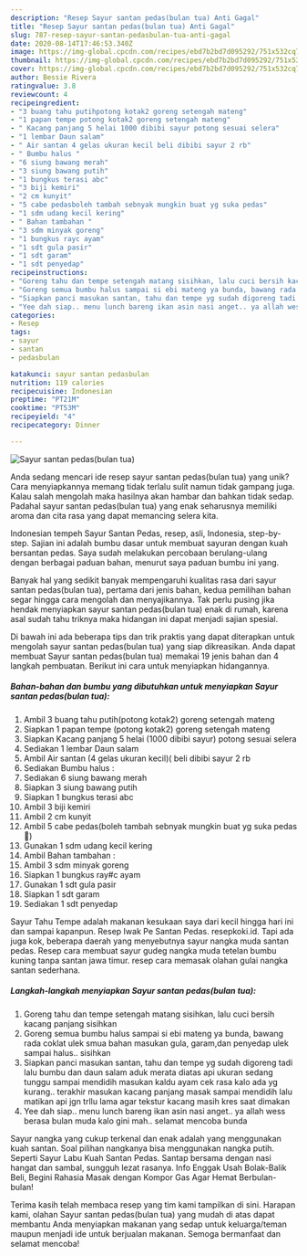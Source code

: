 ```yaml
---
description: "Resep Sayur santan pedas(bulan tua) Anti Gagal"
title: "Resep Sayur santan pedas(bulan tua) Anti Gagal"
slug: 787-resep-sayur-santan-pedasbulan-tua-anti-gagal
date: 2020-08-14T17:46:53.340Z
image: https://img-global.cpcdn.com/recipes/ebd7b2bd7d095292/751x532cq70/sayur-santan-pedasbulan-tua-foto-resep-utama.jpg
thumbnail: https://img-global.cpcdn.com/recipes/ebd7b2bd7d095292/751x532cq70/sayur-santan-pedasbulan-tua-foto-resep-utama.jpg
cover: https://img-global.cpcdn.com/recipes/ebd7b2bd7d095292/751x532cq70/sayur-santan-pedasbulan-tua-foto-resep-utama.jpg
author: Bessie Rivera
ratingvalue: 3.8
reviewcount: 4
recipeingredient:
- "3 buang tahu putihpotong kotak2 goreng setengah mateng"
- "1 papan tempe potong kotak2 goreng setengah mateng"
- " Kacang panjang 5 helai 1000 dibibi sayur potong sesuai selera"
- "1 lembar Daun salam"
- " Air santan 4 gelas ukuran kecil beli dibibi sayur 2 rb"
- " Bumbu halus "
- "6 siung bawang merah"
- "3 siung bawang putih"
- "1 bungkus terasi abc"
- "3 biji kemiri"
- "2 cm kunyit"
- "5 cabe pedasboleh tambah sebnyak mungkin buat yg suka pedas"
- "1 sdm udang kecil kering"
- " Bahan tambahan "
- "3 sdm minyak goreng"
- "1 bungkus rayc ayam"
- "1 sdt gula pasir"
- "1 sdt garam"
- "1 sdt penyedap"
recipeinstructions:
- "Goreng tahu dan tempe setengah matang sisihkan, lalu cuci bersih kacang panjang sisihkan"
- "Goreng semua bumbu halus sampai si ebi mateng ya bunda, bawang rada coklat ulek smua bahan masukan gula, garam,dan penyedap ulek sampai halus.. sisihkan"
- "Siapkan panci masukan santan, tahu dan tempe yg sudah digoreng tadi lalu bumbu dan daun salam aduk merata diatas api ukuran sedang tunggu sampai mendidih masukan kaldu ayam cek rasa kalo ada yg kurang.. terakhir masukan kacang panjang masak sampai mendidih lalu matikan api jgn trllu lama agar tekstur kacang masih kres saat dimakan"
- "Yee dah siap.. menu lunch bareng ikan asin nasi anget.. ya allah wess berasa bulan muda kalo gini mah.. selamat mencoba bunda"
categories:
- Resep
tags:
- sayur
- santan
- pedasbulan

katakunci: sayur santan pedasbulan 
nutrition: 119 calories
recipecuisine: Indonesian
preptime: "PT21M"
cooktime: "PT53M"
recipeyield: "4"
recipecategory: Dinner

---
```



![Sayur santan pedas(bulan tua)](https://img-global.cpcdn.com/recipes/ebd7b2bd7d095292/751x532cq70/sayur-santan-pedasbulan-tua-foto-resep-utama.jpg)

Anda sedang mencari ide resep sayur santan pedas(bulan tua) yang unik? Cara menyiapkannya memang tidak terlalu sulit namun tidak gampang juga. Kalau salah mengolah maka hasilnya akan hambar dan bahkan tidak sedap. Padahal sayur santan pedas(bulan tua) yang enak seharusnya memiliki aroma dan cita rasa yang dapat memancing selera kita.

Indonesian tempeh Sayur Santan Pedas, resep, asli, Indonesia, step-by-step. Sajian ini adalah bumbu dasar untuk membuat sayuran dengan kuah bersantan pedas. Saya sudah melakukan percobaan berulang-ulang dengan berbagai paduan bahan, menurut saya paduan bumbu ini yang.

Banyak hal yang sedikit banyak mempengaruhi kualitas rasa dari sayur santan pedas(bulan tua), pertama dari jenis bahan, kedua pemilihan bahan segar hingga cara mengolah dan menyajikannya. Tak perlu pusing jika hendak menyiapkan sayur santan pedas(bulan tua) enak di rumah, karena asal sudah tahu triknya maka hidangan ini dapat menjadi sajian spesial.


Di bawah ini ada beberapa tips dan trik praktis yang dapat diterapkan untuk mengolah sayur santan pedas(bulan tua) yang siap dikreasikan. Anda dapat membuat Sayur santan pedas(bulan tua) memakai 19 jenis bahan dan 4 langkah pembuatan. Berikut ini cara untuk menyiapkan hidangannya.

<!--inarticleads1-->

##### Bahan-bahan dan bumbu yang dibutuhkan untuk menyiapkan Sayur santan pedas(bulan tua):

1. Ambil 3 buang tahu putih(potong kotak2) goreng setengah mateng
1. Siapkan 1 papan tempe (potong kotak2) goreng setengah mateng
1. Siapkan  Kacang panjang 5 helai (1000 dibibi sayur) potong sesuai selera
1. Sediakan 1 lembar Daun salam
1. Ambil  Air santan (4 gelas ukuran kecil)( beli dibibi sayur 2 rb
1. Sediakan  Bumbu halus :
1. Sediakan 6 siung bawang merah
1. Siapkan 3 siung bawang putih
1. Siapkan 1 bungkus terasi abc
1. Ambil 3 biji kemiri
1. Ambil 2 cm kunyit
1. Ambil 5 cabe pedas(boleh tambah sebnyak mungkin buat yg suka pedas🤤)
1. Gunakan 1 sdm udang kecil kering
1. Ambil  Bahan tambahan :
1. Ambil 3 sdm minyak goreng
1. Siapkan 1 bungkus ray#c ayam
1. Gunakan 1 sdt gula pasir
1. Siapkan 1 sdt garam
1. Sediakan 1 sdt penyedap


Sayur Tahu Tempe adalah makanan kesukaan saya dari kecil hingga hari ini dan sampai kapanpun. Resep Iwak Pe Santan Pedas. resepkoki.id. Tapi ada juga kok, beberapa daerah yang menyebutnya sayur nangka muda santan pedas. Resep cara membuat sayur gudeg nangka muda tetelan bumbu kuning tanpa santan jawa timur. resep cara memasak olahan gulai nangka santan sederhana. 

<!--inarticleads2-->

##### Langkah-langkah menyiapkan Sayur santan pedas(bulan tua):

1. Goreng tahu dan tempe setengah matang sisihkan, lalu cuci bersih kacang panjang sisihkan
1. Goreng semua bumbu halus sampai si ebi mateng ya bunda, bawang rada coklat ulek smua bahan masukan gula, garam,dan penyedap ulek sampai halus.. sisihkan
1. Siapkan panci masukan santan, tahu dan tempe yg sudah digoreng tadi lalu bumbu dan daun salam aduk merata diatas api ukuran sedang tunggu sampai mendidih masukan kaldu ayam cek rasa kalo ada yg kurang.. terakhir masukan kacang panjang masak sampai mendidih lalu matikan api jgn trllu lama agar tekstur kacang masih kres saat dimakan
1. Yee dah siap.. menu lunch bareng ikan asin nasi anget.. ya allah wess berasa bulan muda kalo gini mah.. selamat mencoba bunda


Sayur nangka yang cukup terkenal dan enak adalah yang menggunakan kuah santan. Soal pilihan nangkanya bisa menggunakan nangka putih. Seperti Sayur Labu Kuah Santan Pedas. Santap bersama dengan nasi hangat dan sambal, sungguh lezat rasanya. Info Enggak Usah Bolak-Balik Beli, Begini Rahasia Masak dengan Kompor Gas Agar Hemat Berbulan-bulan! 

Terima kasih telah membaca resep yang tim kami tampilkan di sini. Harapan kami, olahan Sayur santan pedas(bulan tua) yang mudah di atas dapat membantu Anda menyiapkan makanan yang sedap untuk keluarga/teman maupun menjadi ide untuk berjualan makanan. Semoga bermanfaat dan selamat mencoba!
